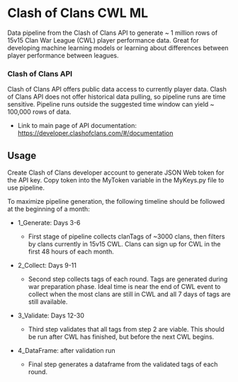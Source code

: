 # Clash of Clans CWL ML
Data pipeline from the Clash of Clans API to generate ~ 1 million rows of 15v15 Clan War League (CWL) player performance data. Great for developing machine learning models or learning about differences between player performance between leagues.

### Clash of Clans API
Clash of Clans API offers public data access to currently player data. Clash of Clans API does not offer historical data pulling, so pipeline runs are time sensitive. Pipeline runs outside the suggested time window can yield ~ 100,000 rows of data.
* Link to main page of API documentation: https://developer.clashofclans.com/#/documentation

## Usage

Create Clash of Clans developer account to generate JSON Web token for the API key. Copy token into the MyToken variable in the MyKeys.py file to use pipeline.

To maximize pipeline generation, the following timeline should be followed at the beginning of a month:

* 1_Generate: Days 3-6
  * First stage of pipeline collects clanTags of ~3000 clans, then filters by clans currently in 15v15 CWL. Clans can sign up for CWL in the first 48 hours of each month.

* 2_Collect: Days 9-11
  * Second step collects tags of each round. Tags are generated during war preparation phase. Ideal time is near the end of CWL event to collect when the most clans are still in CWL and all 7 days of tags are still available.

* 3_Validate: Days 12-30
  * Third step validates that all tags from step 2 are viable. This should be run after CWL has finished, but before the next CWL begins.

* 4_DataFrame: after validation run
  * Final step generates a dataframe from the validated tags of each round.
